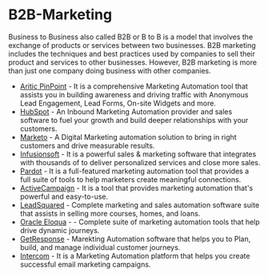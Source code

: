 # B2B-Marketing
Business to Business also called B2B or B to B is a model that involves the exchange of products or services between two businesses. B2B marketing includes the techniques and best practices used by companies to sell their product and services to other businesses. However, B2B marketing is more than just one company doing business with other companies. 
* [Aritic PinPoint](https://aritic.com) - It is a comprehensive Marketing Automation tool that assists you in building awareness and driving traffic with Anonymous Lead Engagement, Lead Forms, On-site Widgets and more. 
* [HubSpot](http://hubspot.com/) - An Inbound Marketing Automation provider and sales software to fuel your growth and build deeper relationships with your customers. 
* [Marketo](https://www.marketo.com/) - A Digital Marketing automation solution to bring in right customers and drive measurable results. 
* [Infusionsoft](https://www.infusionsoft.com/) - It is a powerful sales & marketing software that integrates with thousands of to deliver personalized services and close more sales.
* [Pardot](http://www.pardot.com/) - It is a full-featured marketing automation tool that provides a full suite of tools to help marketers create meaningful connections.
* [ActiveCampaign](http://www.activecampaign.com/) - It is a tool that provides marketing automation that's powerful and easy-to-use.
* [LeadSquared](http://www.leadsquared.com/) - Complete marketing and sales automation software suite that assists in selling more courses, homes, and loans. 
* [Oracle Eloqua](https://www.marketo.com/) - - Complete suite of marketing automation tools that help drive dynamic journeys.
* [GetResponse](https://www.getresponse.com/) - Marekting Automation software that helps you to Plan, build, and manage individual customer journeys. 
* [Intercom](https://www.intercom.com/) - It is a Marketing Automation platform that helps you create successful email marketing campaigns.
